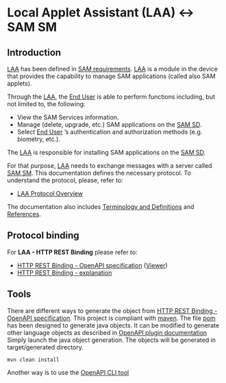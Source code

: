 Local Applet Assistant (LAA) <-> SAM SM 
========

Introduction
------------
[LAA](doc/LAA__Terminology_And_Definitions.md#LAA) has been defined in [SAM requirements](doc/LAA__References.md#SAMREQ).
[LAA](doc/LAA__Terminology_And_Definitions.md#LAA) is a module in the device that provides the capability to manage SAM applications (called also SAM applets). 

Through the [LAA](doc/LAA__Terminology_And_Definitions.md#LAA), the [End User](LAA__Terminology_And_Definitions.md#EU)  is able to perform functions including, but not limited to, the following:
* View the SAM Services information.
* Manage (delete, upgrade, etc.) SAM applications on the [SAM SD](doc/LAA__Terminology_And_Definitions.md#SAMSD).
* Select [End User](LAA__Terminology_And_Definitions.md#EU) ’s authentication and authorization methods (e.g. biometry, etc.).

The [LAA](doc/LAA__Terminology_And_Definitions.md#LAA) is responsible for installing SAM applications on the [SAM SD](doc/LAA__Terminology_And_Definitions.md#SAMSD). 

For that purpose, [LAA](doc/LAA__Terminology_And_Definitions.md#LAA) needs to exchange messages with a server called [SAM SM](doc/LAA__Terminology_And_Definitions.md#SAMSM). This documentation defines the necessary protocol. To understand the protocol, please, refer to:

* [LAA Protocol Overview](doc/LAA__Overview.md)

The documentation also includes [Terminology and Definitions](doc/LAA__Terminology_And_Definitions.md) and
[References](doc/LAA__References.md).

Protocol binding
----------------

For **LAA - HTTP REST Binding** please refer to:

* [HTTP REST Binding - OpenAPI specification](spec/gpseram.yaml) ([Viewer](https://gaelrgerard.github.io/laa/))
* [HTTP REST Binding - explanation](doc/LAA__HTTP_REST_Binding.md)

Tools
----------------

There are different ways to generate the object from [HTTP REST Binding - OpenAPI specification](spec/laa.yaml).
This project is compliant with [maven](https://maven.apache.org/). The file [pom](pom.xml) has been designed to generate java objects. 
It can be modified to generate other language objects as described in [OpenAPI plugin documentation](https://openapi-generator.tech/docs/plugins/)
Simply launch the java object generation. The objects will be generated in target/generated directory.     
```batch
mvn clean install
```

Another way is to use the [OpenAPI CLI tool](https://openapi-generator.tech/docs/installation)